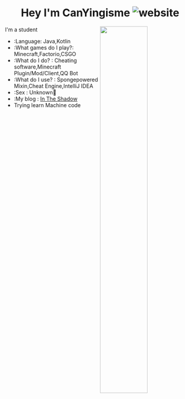 <h1 align="center">Hey I'm CanYingisme <img src="https://img.shields.io/badge/Language-Java-orange" alt="website"/></h1>  
<img align="right" width="50%" src="https://github-readme-stats.vercel.app/api?username=canyingisme-git&theme=dark&show_icons=true">
I'm a student  

-   :Language: Java,Kotlin  
-   :What games do I play?: Minecraft,Factorio,CSGO  
-   :What do I do? : Cheating software,Minecraft Plugin/Mod/Client,QQ Bot
-   :What do I use? : Spongepowered Mixin,Cheat Engine,IntelliJ IDEA  
-   :Sex : Unknown🤔  
-   :My blog : [In The Shadow](https://blog.nya.al)
-   Trying learn Machine code

<!--
**CanYingisme-Git/CanYingisme-Git** is a ✨ _special_ ✨ repository because its `README.md` (this file) appears on your GitHub profile.

Here are some ideas to get you started:

- 🔭 I’m currently working on ...
- 🌱 I’m currently learning ...
- 👯 I’m looking to collaborate on ...
- 🤔 I’m looking for help with ...
- 💬 Ask me about ...
- 📫 How to reach me: ...
- 😄 Pronouns: ...
- ⚡ Fun fact: ...
-->
